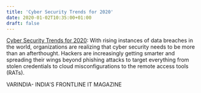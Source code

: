 ```yaml
---
title: 'Cyber Security Trends for 2020'
date: 2020-01-02T10:35:00+01:00
draft: false
---
```


[Cyber Security Trends for 2020](https://varindia.com/news/cyber-security-trends-for-2020#.Xg25MnDUooM.blogger): With rising instances of data breaches in the world, organizations are realizing that cyber security needs to be more than an afterthought. Hackers are increasingly getting smarter and spreading their wings beyond phishing attacks to target everything from stolen credentials to cloud misconfigurations to the remote access tools (RATs).  
  
VARINDIA- INDIA'S FRONTLINE IT MAGAZINE